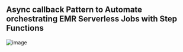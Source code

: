 ## Async callback Pattern to Automate orchestrating EMR Serverless Jobs with Step Functions 
![image](https://user-images.githubusercontent.com/39345855/218604764-fe853ffc-49c3-4ead-b0db-3208de6d6c87.png)



